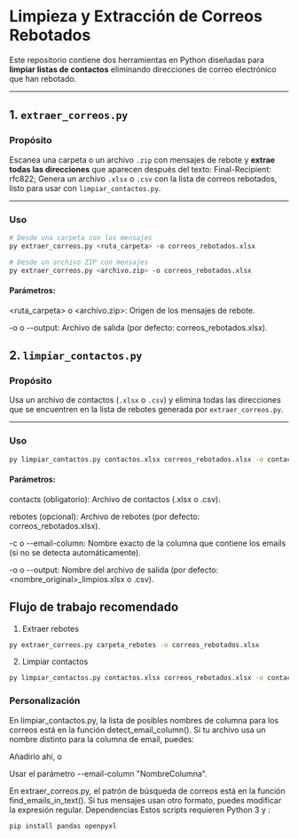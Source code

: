 # Limpieza y Extracción de Correos Rebotados

Este repositorio contiene dos herramientas en Python diseñadas para **limpiar listas de contactos** eliminando direcciones de correo electrónico que han rebotado.

---

## 1. `extraer_correos.py`

### Propósito
Escanea una carpeta o un archivo `.zip` con mensajes de rebote y **extrae todas las direcciones** que aparecen después del texto:
Final-Recipient: rfc822;
Genera un archivo `.xlsx` o `.csv` con la lista de correos rebotados, listo para usar con `limpiar_contactos.py`.

---

### Uso
```bash
# Desde una carpeta con los mensajes
py extraer_correos.py <ruta_carpeta> -o correos_rebotados.xlsx

# Desde un archivo ZIP con mensajes
py extraer_correos.py <archivo.zip> -o correos_rebotados.xlsx
````

#### Parámetros:
 <ruta_carpeta> o <archivo.zip>: Origen de los mensajes de rebote.

-o o --output: Archivo de salida (por defecto: correos_rebotados.xlsx).
## 2. `limpiar_contactos.py`

###  Propósito
Usa un archivo de contactos (`.xlsx` o `.csv`) y elimina todas las direcciones que se encuentren en la lista de rebotes generada por `extraer_correos.py`.

---

### Uso
```bash
py limpiar_contactos.py contactos.xlsx correos_rebotados.xlsx -o contactos_limpios.xlsx
````
#### Parámetros:
contacts (obligatorio): Archivo de contactos (.xlsx o .csv).

rebotes (opcional): Archivo de rebotes (por defecto: correos_rebotados.xlsx).

-c o --email-column: Nombre exacto de la columna que contiene los emails (si no se detecta automáticamente).

-o o --output: Nombre del archivo de salida (por defecto: <nombre_original>_limpios.xlsx o .csv).

 ## Flujo de trabajo recomendado
1. Extraer rebotes

```bash
py extraer_correos.py carpeta_rebotes -o correos_rebotados.xlsx
```` 
2. Limpiar contactos

```bash
py limpiar_contactos.py contactos.xlsx correos_rebotados.xlsx -o contactos_limpios.xlsx
````
### Personalización
En limpiar_contactos.py, la lista de posibles nombres de columna para los correos está en la función detect_email_column().
Si tu archivo usa un nombre distinto para la columna de email, puedes:

Añadirlo ahí, o

Usar el parámetro --email-column "NombreColumna".

En extraer_correos.py, el patrón de búsqueda de correos está en la función find_emails_in_text().
Si tus mensajes usan otro formato, puedes modificar la expresión regular.
Dependencias
Estos scripts requieren Python 3 y :
```bash
pip install pandas openpyxl
````
